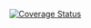 [![Coverage Status](https://coveralls.io/repos/zdoroven/testeditor/badge.svg?branch=master)](https://coveralls.io/github/zdoroven/testeditor?branch=master)

